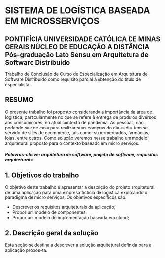 # SISTEMA DE LOGÍSTICA BASEADA EM MICROSSERVIÇOS

PONTIFÍCIA UNIVERSIDADE CATÓLICA DE MINAS GERAIS
NÚCLEO DE EDUCAÇÃO A DISTÂNCIA
Pós-graduação Lato Sensu em Arquitetura de Software Distribuído
---

Trabalho de Conclusão de Curso de Especialização em Arquitetura de Software Distribuído como requisito parcial à obtenção do título de especialista.

## RESUMO
O presente trabalho foi proposto considerando a importância da área de logística, particularmente no que se refere à entrega de produtos diversos aos consumidores, no atual contexto de pandemia. As pessoas, não podendo sair de casa para realizar suas compras do dia-a-dia, tem se servido de sites de ecommerce, tais como: supermercados, farmácias, lojas, entre outros. Como solução veremos nesse trabalho um modelo arquitetural proposto para o contexto baseado em micro serviços.
##### Palavras-chave: arquitetura de software, projeto de software, requisitos arquiteturais.

## 1. Objetivos do trabalho
O objetivo deste trabalho é apresentar a descrição do projeto arquitetural de uma aplicação para uma empresa fictícia de logística explorando o paradigma de micro serviços.
Os objetivos específicos são:
- Descrever os requisitos arquiteturais da aplicação;
- Propor um modelo de componentes;
- Propor um modelo de implementação baseada em cloud;

## 2. Descrição geral da solução
Esta seção se destina a descrever a solução arquitetural definida para a aplicação propos-ta. 
### 

